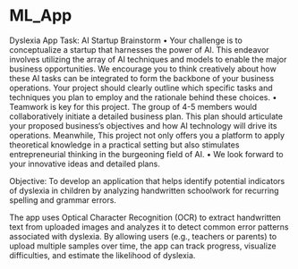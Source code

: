 # ML_App
Dyslexia App
Task: AI Startup Brainstorm
• Your challenge is to conceptualize a startup that harnesses the power of AI. This endeavor involves utilizing the array of AI techniques and models to enable the major business opportunities. We encourage you to think creatively about how these AI tasks can be integrated to form the backbone of your business operations. Your project should clearly outline which specific tasks and techniques you plan to employ and the rationale behind these choices.
• Teamwork is key for this project. The group of 4-5 members would collaboratively initiate a detailed business plan. This plan should articulate your proposed business‘s objectives and how AI technology will drive its operations. Meanwhile, This project not only offers you a platform to apply theoretical knowledge in a practical setting but also stimulates entrepreneurial thinking in the burgeoning field of AI.
• We look forward to your innovative ideas and detailed plans.

Objective: To develop an application that helps identify potential indicators of dyslexia in children by analyzing handwritten schoolwork for recurring spelling and grammar errors.

The app uses Optical Character Recognition (OCR) to extract handwritten text from uploaded images and analyzes it to detect common error patterns associated with dyslexia. By allowing users (e.g., teachers or parents) to upload multiple samples over time, the app can track progress, visualize difficulties, and estimate the likelihood of dyslexia.
